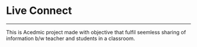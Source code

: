 <h1>Live Connect</h1>
<hr>
<p> This is Acedmic project made with objective that fulfil seemless sharing of information b/w teacher and students in a classroom.</p>

